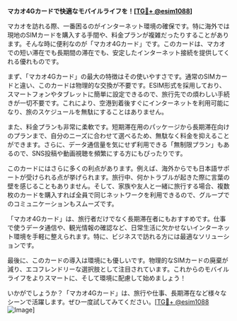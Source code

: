 **マカオ4Gカードで快適なモバイルライフを！[[TG💪+ @esim1088](https://t.me/s/esim1088)]**

マカオを訪れる際、一番困るのがインターネット環境の確保です。特に海外では現地のSIMカードを購入する手間や、料金プランが複雑だったりすることがあります。そんな時に便利なのが「マカオ4Gカード」です。このカードは、マカオでの短い滞在でも長期間の滞在でも、安定したインターネット接続を提供してくれる優れものです。

まず、「マカオ4Gカード」の最大の特徴はその使いやすさです。通常のSIMカードと違い、このカードは物理的な交換が不要です。ESIM形式を採用しており、スマートフォンやタブレットに簡単に設定できるので、旅行先での煩わしい手続きが一切不要です。これにより、空港到着後すぐにインターネットを利用可能になり、旅のスケジュールを無駄にすることはありません。

また、料金プランも非常に柔軟です。短期滞在用のパッケージから長期滞在向けのプランまで、自分のニーズに合わせて選べるため、無駄なく料金を抑えることができます。さらに、データ通信量を気にせず利用できる「無制限プラン」もあるので、SNS投稿や動画視聴を頻繁にする方にもぴったりです。

このカードにはさらに多くの利点があります。例えば、海外からでも日本語サポートが受けられる点が挙げられます。旅行中、何かトラブルが起きた際に言葉の壁を感じることもありません。そして、家族や友人と一緒に旅行する場合、複数枚のカードを購入すれば全員で同じネットワークを利用できるので、グループでのコミュニケーションもスムーズです。

「マカオ4Gカード」は、旅行者だけでなく長期滞在者にもおすすめです。仕事で使うデータ通信や、観光情報の確認など、日常生活に欠かせないインターネット環境を手軽に整えられます。特に、ビジネスで訪れる方には最適なソリューションです。

最後に、このカードの導入は環境にも優しいです。物理的なSIMカードの廃棄が減り、エコフレンドリーな選択肢として注目されています。これからのモバイルライフをよりスマートに、そして環境に配慮して始めましょう！

いかがでしょうか？「マカオ4Gカード」は、旅行や仕事、長期滞在など様々なシーンで活躍します。ぜひ一度試してみてください。[[TG💪+ @esim1088](https://t.me/s/esim1088) ![Image](https://i.postimg.cc/Y0z9fWf4/image.png)]